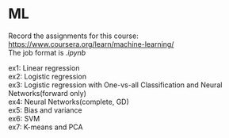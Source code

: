 # ML
Record the assignments for this course: https://www.coursera.org/learn/machine-learning/  
The job format is _.ipynb_

ex1: Linear regression  
ex2: Logistic regression  
ex3: Logistic regression with One-vs-all Classification and Neural Networks(forward only)  
ex4: Neural Networks(complete, GD)  
ex5: Bias and variance  
ex6: SVM  
ex7: K-means and PCA

